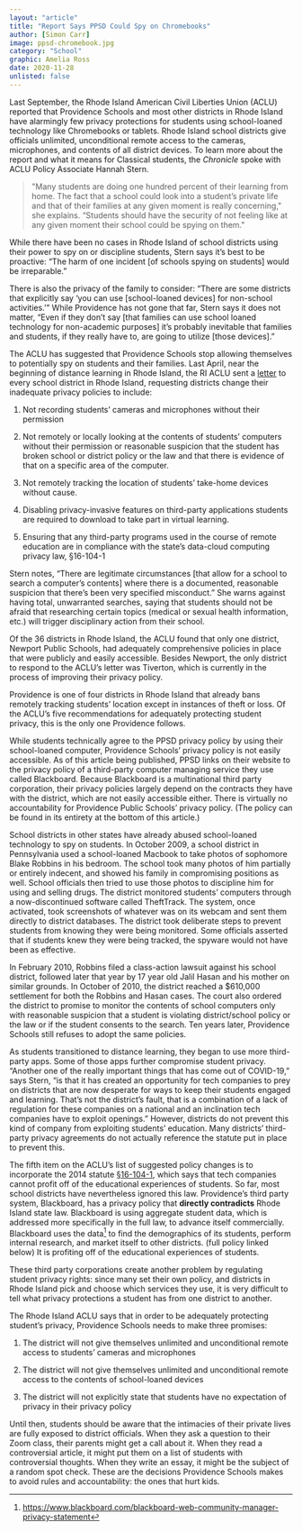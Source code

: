 ```yaml
---
layout: "article"
title: "Report Says PPSD Could Spy on Chromebooks"
author: [Simon Carr]
image: ppsd-chromebook.jpg
category: "School"
graphic: Amelia Ross
date: 2020-11-28
unlisted: false
---
```

Last September, the Rhode Island American Civil Liberties Union (ACLU) reported that Providence Schools and most other districts in Rhode Island have alarmingly few privacy protections for students using school-loaned technology like Chromebooks or tablets. Rhode Island school districts give officials unlimited, unconditional remote access to the cameras, microphones, and contents of all district devices. To learn more about the report and what it means for Classical students, the *Chronicle* spoke with ACLU Policy Associate Hannah Stern.

> "Many students are doing one hundred percent of their learning from home. The fact that a school could look into a student’s private life and that of their families at any given moment is really concerning," she explains. “Students should have the security of not feeling like at any given moment their school could be spying on them."

While there have been no cases in Rhode Island of school districts using their power to spy on or discipline students, Stern says it’s best to be proactive: “The harm of one incident [of schools spying on students] would be irreparable.”

There is also the privacy of the family to consider: “There are some districts that explicitly say ‘you can use [school-loaned devices] for non-school activities.’” While Providence has not gone that far, Stern says it does not matter, “Even if they don’t say [that families can use school loaned technology for non-academic purposes] it’s probably inevitable that families and students, if they really have to, are going to utilize [those devices].”

The ACLU has suggested that Providence Schools stop allowing themselves to potentially spy on students and their families. Last April, near the beginning of distance learning in Rhode Island, the RI ACLU sent a [letter](http://riaclu.org/images/uploads/ACLU_of_RI_2020_1-1_Report_FINAL.pdf) to every school district in Rhode Island, requesting districts change their inadequate privacy policies to include:

1. Not recording students’ cameras and microphones without their permission

2. Not remotely or locally looking at the contents of students’ computers without their permission or reasonable suspicion that the student has broken school or district policy or the law and that there is evidence of that on a specific area of the computer.

3. Not remotely tracking the location of students’ take-home devices without cause.

4. Disabling privacy-invasive features on third-party applications students are required to download to take part in virtual learning.

5. Ensuring that any third-party programs used in the course of remote education are in compliance with the state’s data-cloud computing privacy law, §16-104-1

Stern notes, “There are legitimate circumstances [that allow for a school to search a computer’s contents] where there is a documented, reasonable suspicion that there’s been very specified misconduct.” She warns against having total, unwarranted searches, saying that students should not be afraid that researching certain topics (medical or sexual health information, etc.) will trigger disciplinary action from their school.

Of the 36 districts in Rhode Island, the ACLU found that only one district, Newport Public Schools, had adequately comprehensive policies in place that were publicly and easily accessible. Besides Newport, the only district to respond to the ACLU’s letter was Tiverton, which is currently in the process of improving their privacy policy.

Providence is one of four districts in Rhode Island that already bans remotely tracking students’ location except in instances of theft or loss. Of the ACLU’s five recommendations for adequately protecting student privacy, this is the only one Providence follows.

While students technically agree to the PPSD privacy policy by using their school-loaned computer, Providence Schools’ privacy policy is not easily accessible. As of this article being published, PPSD links on their website to the privacy policy of a third-party computer managing service they use called Blackboard. Because Blackboard is a multinational third party corporation, their privacy policies largely depend on the contracts they have with the district, which are not easily accessible either. There is virtually no accountability for Providence Public Schools’ privacy policy. (The policy can be found in its entirety at the bottom of this article.)

School districts in other states have already abused school-loaned technology to spy on students. In October 2009, a school district in Pennsylvania used a school-loaned Macbook to take photos of sophomore Blake Robbins in his bedroom. The school took many photos of him partially or entirely indecent, and showed his family in compromising positions as well. School officials then tried to use those photos to discipline him for using and selling drugs. The district monitored students’ computers through a now-discontinued software called TheftTrack. The system, once activated, took screenshots of whatever was on its webcam and sent them directly to district databases. The district took deliberate steps to prevent students from knowing they were being monitored. Some officials asserted that if students knew they were being tracked, the spyware would not have been as effective.

In February 2010, Robbins filed a class-action lawsuit against his school district, followed later that year by 17 year old Jalil Hasan and his mother on similar grounds. In October of 2010, the district reached a $610,000 settlement for both the Robbins and Hasan cases. The court also ordered the district to promise to monitor the contents of school computers only with reasonable suspicion that a student is violating district/school policy or the law or if the student consents to the search. Ten years later, Providence Schools still refuses to adopt the same policies.

As students transitioned to distance learning, they began to use more third-party apps. Some of those apps further compromise student privacy. “Another one of the really important things that has come out of COVID-19,” says Stern, “is that it has created an opportunity for tech companies to prey on districts that are now desperate for ways to keep their students engaged and learning. That’s not the district’s fault, that is a combination of a lack of regulation for these companies on a national and an inclination tech companies have to exploit openings.” However, districts do not prevent this kind of company from exploiting students’ education. Many districts’ third-party privacy agreements do not actually reference the statute put in place to prevent this.

The fifth item on the ACLU’s list of suggested policy changes is to incorporate the 2014 statute [§16-104-1](https://law.justia.com/codes/rhode-island/2014/title-16/chapter-16-104/section-16-104-1), which says that tech companies cannot profit off of the educational experiences of students. So far, most school districts have nevertheless ignored this law. Providence’s third party system, Blackboard, has a privacy policy that **directly contradicts** Rhode Island state law. Blackboard is using aggregate student data, which is addressed more specifically in the full law, to advance itself commercially. Blackboard uses the data[^1] to find the demographics of its students, perform internal research, and market itself to other districts. (full policy linked below) It is profiting off of the educational experiences of students.

These third party corporations create another problem by regulating student privacy rights: since many set their own policy, and districts in Rhode Island pick and choose which services they use, it is very difficult to tell what privacy protections a student has from one district to another.

The Rhode Island ACLU says that in order to be adequately protecting student’s privacy, Providence Schools needs to make three promises:

1. The district will not give themselves unlimited and unconditional remote access to students’ cameras and microphones

2. The district will not give themselves unlimited and unconditional remote access to the contents of school-loaned devices

3. The district will not explicitly state that students have no expectation of privacy in their privacy policy

Until then, students should be aware that the intimacies of their private lives are fully exposed to district officials. When they ask a question to their Zoom class, their parents might get a call about it. When they read a controversial article, it might put them on a list of students with controversial thoughts. When they write an essay, it might be the subject of a random spot check. These are the decisions Providence Schools makes to avoid rules and accountability: the ones that hurt kids.

[^1]: https://www.blackboard.com/blackboard-web-community-manager-privacy-statement
